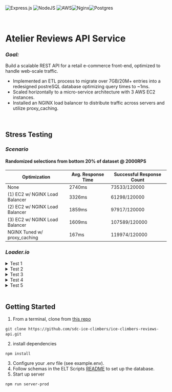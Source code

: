 ![Express.js](https://img.shields.io/badge/express.js-%23404d59.svg?style=for-the-badge&logo=express&logoColor=%2361DAFB) ![NodeJS](https://img.shields.io/badge/node.js-6DA55F?style=for-the-badge&logo=node.js&logoColor=white) ![AWS](https://img.shields.io/badge/AWS-%23FF9900.svg?style=for-the-badge&logo=amazon-aws&logoColor=white)![Nginx](https://img.shields.io/badge/nginx-%23009639.svg?style=for-the-badge&logo=nginx&logoColor=white)![Postgres](https://img.shields.io/badge/postgres-%23316192.svg?style=for-the-badge&logo=postgresql&logoColor=white)

<br>

# Atelier Reviews API Service

### *Goal:*
Build a scalable REST API for a retail e-commerce front-end, optimized to handle web-scale traffic.

- Implemented an ETL process to migrate over 7GB/20M+ entries into a redesigned postreSQL database optimizing query times to ~1ms.
- Scaled horizontally to a micro-service architecture with 3 AWS EC2 instances.
- Installed an NGINX load balancer to distribute traffic across servers and utilize proxy_caching.

<br>

## Stress Testing
### *Scenario*
#### Randomized selections from bottom 20% of dataset @ 2000RPS

| Optimization                      | Avg. Response Time | Successful Response Count |
|-----------------------------------|--------------------|---------------------------|
| None                              | 2740ms             |  73533/120000             |
| (1) EC2 w/ NGINX Load Balancer    | 3326ms             |  61298/120000             |
| (2) EC2 w/ NGINX Load Balancer    | 1859ms             |  97917/120000             |
| (3) EC2 w/ NGINX Load Balancer    | 1609ms             | 107589/120000             |
| NGINX Tuned w/ proxy_caching      | 167ms              | 119974/120000             |

### *Loader.io*

<details>
<summary>Test 1</summary>
<br>
  
![](assets/1.png)
  
</details>

<details>
<summary>Test 2</summary>
<br>
  
![](assets/2.png)
  
</details>

<details>
<summary>Test 3</summary>
<br>
  
![](assets/3.png)
  
</details>

<details>
<summary>Test 4</summary>
<br>
  
![](assets/4.png)
  
</details>

<details>
<summary>Test 5</summary>
<br>
  
![](assets/5.png)
  
</details>


<br>

## Getting Started
1. From a terminal, clone from [this repo](https://github.com/sdc-ice-climbers/ice-climbers-reviews-api)
```
git clone https://github.com/sdc-ice-climbers/ice-climbers-reviews-api.git
```
2. install dependencies
```
npm install
```
3. Configure your .env file (see example.env).
4. Follow schemas in the ELT Scripts [README](https://github.com/sdc-ice-climbers/ice-climbers-reviews-api/blob/main/db/schema_ETL/ETL.sql) to set up the database.
5. Start up server
```
npm run server-prod
```
